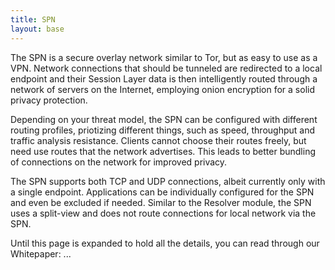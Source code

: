```yaml
---
title: SPN
layout: base
---
```


The SPN is a secure overlay network similar to Tor, but as easy to use as a VPN. Network connections that should be tunneled are redirected to a local endpoint and their Session Layer data is then intelligently routed through a network of servers on the Internet, employing onion encryption for a solid privacy protection.

Depending on your threat model, the SPN can be configured with different routing profiles, priotizing different things, such as speed, throughput and traffic analysis resistance. Clients cannot choose their routes freely, but need use routes that the network advertises. This leads to better bundling of connections on the network for improved privacy.

The SPN supports both TCP and UDP connections, albeit currently only with a single endpoint. Applications can be individually configured for the SPN and even be excluded if needed. Similar to the Resolver module, the SPN uses a split-view and does not route connections for local network via the SPN.

Until this page is expanded to hold all the details, you can read through our Whitepaper: ...
